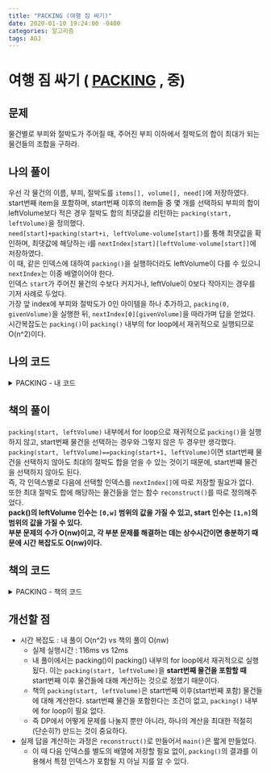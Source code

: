 ```yaml
---
title: "PACKING (여행 짐 싸기)"
date: 2020-01-10 19:24:00 -0400
categories: 알고리즘
tags: AOJ
---
```


# 여행 짐 싸기 ( [PACKING](https://algospot.com/judge/problem/read/PACKING) , 중)

## 문제
물건별로 부피와 절박도가 주어질 때, 주어진 부피 이하에서 절박도의 합이 최대가 되는 물건들의 조합을 구하라.  

## 나의 풀이
우선 각 물건의 이름, 부피, 절박도를 `items[], volume[], need[]`에 저장하였다.
start번째 item을 포함하며, start번째 이후의 item들 중 몇 개를 선택하되 부피의 합이 leftVolume보다 적은 경우 절박도 합의 최댓값을 리턴하는 `packing(start, leftVolume)`을 정의했다.  
`need[start]+packing(start+i, leftVolume-volume[start])`를 통해 최댓값을 확인하며, 최댓값에 해당하는 i를 `nextIndex[start][leftVolume-volume[start]]`에 저장하였다.  
이 때, 같은 인덱스에 대하여 `packing()`을 실행하더라도 leftVolume이 다를 수 있으니 `nextIndex`는 이중 배열이어야 한다.  
인덱스 `start`가 주어진 물건의 수보다 커지거나, leftVolue이 0보다 작아지는 경우를 기저 사례로 두었다.  
가장 앞 index에 부피와 절박도가 0인 아이템을 하나 추가하고, `packing(0, givenVolume)`을 실행한 뒤, `nextIndex[0][givenVolume]`을 따라가며 답을 얻었다.  
시간복잡도는 `packing()`이 `packing()` 내부의 for loop에서 재귀적으로 실행되므로 O(n^2)이다.  
  
## 나의 코드

<details>
<summary>PACKING - 내 코드</summary>
<div markdown="1">

```
#include <stdio.h>
#include <string.h>
#include <iostream>
#include <utility>
#include <vector>
#include <algorithm>
#include <climits>

#ifdef _MSC_VER
#define _CRT_SCURE_NO_WARNINGS
#endif

using namespace std;
int volume[101], need[101], cache[101][1001], nextIndex[101][1001];
string items[101];
int n, m;
int packing(int start, int leftVolume);
int main()
{
    ios::sync_with_stdio(false);
    cin.tie(NULL);
    int iters;
    cin >> iters;

    for (int i = 0; i < iters; i++)
    {

        cin >> n >> m;
        memset(volume, 0, sizeof volume);
        memset(need, 0, sizeof need);
        memset(cache, -1, sizeof cache);
        memset(nextIndex, 0, sizeof nextIndex);

        for (int j = 1; j <= n; j++)
            cin >> items[j] >> volume[j] >> need[j];

        volume[0] = 0;
        need[0] = 0;

        packing(0, m);
        vector<int> order;
        int index = 0, sum = 0, givenVolume = m;
        while (true)
        {
            int bestIndex = nextIndex[index][givenVolume];

            index = bestIndex;
            if (index > 0)
                order.push_back(index);
            if (bestIndex == 0)
                break;
            sum += need[index];
            givenVolume -= volume[index];
        }
        cout << sum << " " << order.size() << endl;
        for (int j = 0; j < order.size(); j++)
        {
            cout << items[order[j]] << endl;
        }
    }
    return 0;
}

// start번째 item을 포함하며, start번째 이후의 item들도 쌀지 안 쌀지 정한다.
// leftVolume보다 부피가 적을 때 절박도 합의 최댓값을 계산
int packing(int start, int leftVolume)
{

    if (start > n || leftVolume <= 0)
        return 0;

    int &ret = cache[start][leftVolume];
    if (ret != -1)
        return ret;

    ret = (leftVolume >= volume[start] ? need[start] : 0);
    if (ret == 0 && start > 0)
        return ret;

    for (int i = start + 1; i <= n; i++)
    {
        int iterAnswer = packing(i, leftVolume - volume[start]);
        if (iterAnswer + need[start] > ret)
        {
            ret = iterAnswer + need[start];
            nextIndex[start][leftVolume - volume[start]] = i;
        }
    }
    return ret;
}
```  

</div>
</details>  


## 책의 풀이
`packing(start, leftVolume)` 내부에서 for loop으로 재귀적으로 `packing()`을 실행하지 않고, start번째 물건을 선택하는 경우와 그렇지 않은 두 경우만 생각했다.  
`packing(start, leftVolume)==packing(start+1, leftVolume)`이면 start번째 물건을 선택하지 않아도 최대의 절박도 합을 얻을 수 있는 것이기 때문에, start번쨰 물건을 선택하지 않아도 된다.  
즉, 각 인덱스별로 다음에 선택할 인덱스를 `nextIndex[]`에 따로 저장할 필요가 없다.  
또한 최대 절박도 합에 해당하는 물건들을 얻는 함수 `reconstruct()`를 따로 정의해주었다.  
**pack()의 leftVolume 인수는 `[0,w]` 범위의 값을 가질 수 있고, start 인수는 `[1,n]`의 범위의 값을 가질 수 있다.**  
**부분 문제의 수가 O(nw)이고, 각 부분 문제를 해결하는 데는 상수시간이면 충분하기 때문에 시간 복잡도도 O(nw)이다.**

## 책의 코드 

<details>
<summary>PACKING - 책의 코드</summary>
<div markdown="1">

  
```
#include <stdio.h>
#include <string.h>
#include <iostream>
#include <utility>
#include <vector>
#include <algorithm>
#include <climits>

#ifdef _MSC_VER
#define _CRT_SCURE_NO_WARNINGS
#endif

using namespace std;
int volume[101], need[101], cache[101][1001];
string items[101];
vector<int> order;
int n, m, sum;
int reconstruct(int start, int leftVolume);
int packing(int start, int leftVolume);
int main()
{
    ios::sync_with_stdio(false);
    cin.tie(NULL);
    int iters;
    cin >> iters;

    for (int i = 0; i < iters; i++)
    {

        cin >> n >> m;
        memset(volume, 0, sizeof volume);
        memset(need, 0, sizeof need);
        memset(cache, -1, sizeof cache);
        order.clear();

        for (int j = 1; j <= n; j++)
            cin >> items[j] >> volume[j] >> need[j];
        packing(1, m);
        sum=0;
        reconstruct(1,m);
        cout << sum << " " << order.size() << endl;
        for (int j = 0; j < order.size(); j++)
        {
            cout << items[order[j]] << endl;
        }
    }
    return 0;
}

// start번째 item을 포함할 지 안 할지를 정한다.
int packing(int start, int leftVolume)
{
    if (start>n)
        return 0;
    int& ret = cache[start][leftVolume];
    if (ret!=-1)
        return ret;
    ret = packing(start+1,leftVolume);
    if(volume[start]<=leftVolume) {
        ret = max(ret, need[start] + packing(start+1, leftVolume-volume[start]));
    }
    return ret;


}

int reconstruct(int start, int leftVolume) {
    if (start>n)
        return 0;
    // 두 값이 같으면 start번째 물건은 포함하지 않아도 최대의 절박도 합을 얻을 수 있는 것이다.
    if(packing(start,leftVolume)==packing(start+1,leftVolume))
        reconstruct(start+1, leftVolume);
    else {
        order.push_back(start);
        reconstruct(start+1, leftVolume-volume[start]);
        sum+=need[start];
    }
    return 0;
}
```
</div>
</details>  
  
## 개선할 점
- 시간 복잡도 : 내 풀이 O(n^2) vs 책의 풀이 O(nw)
  - 실제 실행시간 : 116ms vs 12ms
  - 내 풀이에서는 packing()이 packing() 내부의 for loop에서 재귀적으로 실행됬다. 이는 `packing(start, leftVolume)`을 **start번째 물건을 포함할 때** start번째 이후 물건들에 대해 계산하는 것으로 정했기 때문이다.
  - 책의 `packing(start, leftVolume)`은 start번째 이후(start번째 포함) 물건들에 대해 계산한다. start번쨰 물건을 포함한다는 조건이 없고, `packing()` 내부에 for loop이 필요 없다.
  - 즉 DP에서 어떻게 문제를 나눌지 뿐만 아니라, 하나의 계산을 최대한 적절히 (단순히?) 만드는 것이 중요하다.
- 실제 답을 계산하는 과정은 `reconstruct()`로 만들어서 `main()`은 짧게 만들었다.
  - 이 때 다음 인덱스를 별도의 배열에 저장할 필요 없이, `packing()`의 결과를 이용해서 특정 인덱스가 포함될 지 아닐 지를 알 수 있다.